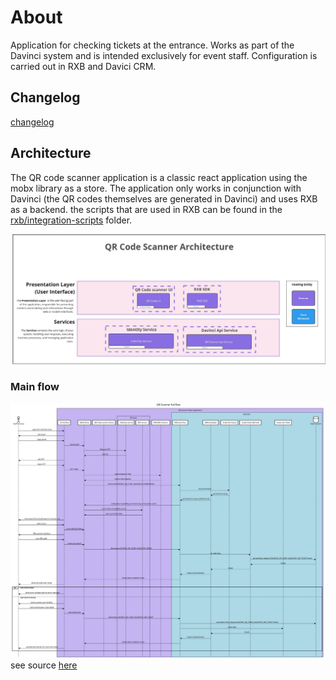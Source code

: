 # About

Application for checking tickets at the entrance. Works as part of the Davinci system and is intended exclusively for event staff. Configuration is carried out in RXB and Davici CRM.

## Changelog

[changelog](./CHANGELOG.md)

## Architecture

The QR code scanner application is a classic react application using the mobx library as a store. The application only works in conjunction with Davinci (the QR codes themselves are generated in Davinci) and uses RXB as a backend. the scripts that are used in RXB can be found in the [rxb/integration-scripts](/rxb/integration-scripts) folder.

![Architecture diagram](architecture.jpg)

### Main flow

![Main flow, sequence diagram](./how-it-works.svg)
see source [here](https://sequencediagram.org/index.html#initialData=C4S2BsFMAIEUCVoGUDGBDAdhyAnaAzAV3HAPAHsB3AKGrRWHLyWDX32gAVcBncjNLQAOaHKBQgRGYAHMc5QkOgBiFABYARmvwBGOIlSZseeJHrBoAQSFDwIdKH7URY+5MwWAqgEloIabj49JDOouLu0tAAsuQaABrIjDghLuFSFgjQAMLkACYwPOhYuNB2GjiiAJ6hrhLpcgpKlpy+4GiVuDVpHtDeGPnSYJXQPLgAbvYpYW7p0ABCAGILI+OT1JD9XTM98HFzyAAiANJ+GDysGChTtRGy8ooqdjIAFsAa4IQwu-tIx1t1Oz20EgYw2Fg0hB4-1u0AAUkgAPIAOWgwEgAFtbGg0dDZqgcJILNwcOiQDweCAnKltpF8YTss9ICgANb6bJ5a7dWkoAlCLyjaAAFXszMgwGouWxaA0aAFAFE2ud7MgzDgUM91psNrlaLQWGwOMS+AIALQAPh8pzROCCVwAXNByEINtBLf5UYyCCAcOdUSB0SE3QEbcFzfr2FxePw0A7ZayMWgQOBqOHDVHTRbfP5rbbIA7-EJCBYE0nqEGc6GzTF4okmHmRkkYCXk9WEiw6+a+gNQMBhqMcBN7dBTABHT6+hGCzjULtgoYrAeTc2t2vJB0AJgADJvoAijmWs8Hc2HWBGjdHYzxWZPp6nIz7o+by4FgvmMIWLDeD1aX1dl7E20bB0b3ZfJqBXdtknNb5DhOfxzkwIc0CLZ4mBAAAvbFKQwU5YOoGDfjgs4Lj-KsANXetkmAQgcBwwjTgQy4QggxtoKBEEwWgCEeAdJBtWBUFIgOSwADVvCRLJvAAfQQKSsgRA45SkkTLAAGW8YTBQReApM4OV4CibwkCQbxkSQfD2ME8FITDHl6WJUlyWwy9WWdEkyQpfgeGgFM7L5e9HM8jBzXhZFUQxLE0QdNzAuw7zRAqYZqFClE0UxNo0TY-YOMibjotwWKvOgBL2lwlKCCYdFsQs7KrK4myyJrSD6wwchQHwYZpQUCw0DGRM2neGAYo8uKuL7QgNEKXlHBwnLxRYjszUWZZ+0HesNgJdVoElVhHQ4Xr+rQcANCbKyoWWhc1v-JqgOgKiaNmjBNsZXJtqlb9s1-SATwNe9jRjEZUMoATOLsX1MFeuMQciRhoHVchyAFfgQjvc8M2fEMh1GKAGGh8UMePRrALrB1zjrFYcbRV65o+o9K1R9MAcyQojBKT7MZR080wfdHDwrLGijZFAOVp-nvqJijScbEZBeSHhiHm8jmqyvH6p4lV+lV4SxIk6TZPkxTlLUjTLC0nSsgACTlLJ9xgua1ds6aGSZVlMhyfIHRHPBhfyN7WF8p2skZFk2Xd8WFVlcQVVEdUXOgIRkgmBRvOSMdIG88gOG18TJJk82FKUlT1M07SpM8JAlMFbwbblQU8eoCOlRQaO1WeR36SDl3Q45B05YVny6X8zuQ7djkQsRVKIoyyj0-75KJ-C9LsXFu26ryu7Z-ACx3XK-BKuxHzV847jruJtdoFa9rOo0broAmcAduwjf5a32gCfprm-ovQGqCFjkZcwM-BWtAjoWHQAKPuW8-DeSCOAUYosvo-TPIzO0PAgbAhwPIPAlB-C5F-jg4AzxiqzUwUwaAAZyRoBkCESAcCYDgJgJA7e3l5YoCuOSBBHMkHc3+qg9BrD2EsMFjg-oVAUyfzRmgJ8fMvoOhQHYEOsNCEwAhMARgOEABEngBTiFFMADRnDCYLXPpCEouixTQ3AkrViZoj65UhLxfi9ts66zznJAuRti6m1LuXSu1cji1xqqrE+ZpG5Rz4jHZ4pNeowB2mgPaHoyQbzTr6AAFC43O+sPFFxNmbMuFcpJVxrnXOaABKIJ9sQmD35DAYULIxQOnMRYOJAd6TaNqSKMU48wppUijPF+Fh549KnsvFWlSHFAKgTvBee8SQHwqWvBqxiWptRAB1YqN8ix3yTI-fgkz8YyK4WaBmPMAbmBAH1NEbIWbFDwLMgBOFsAAA8LBNM1DqWgQA)
